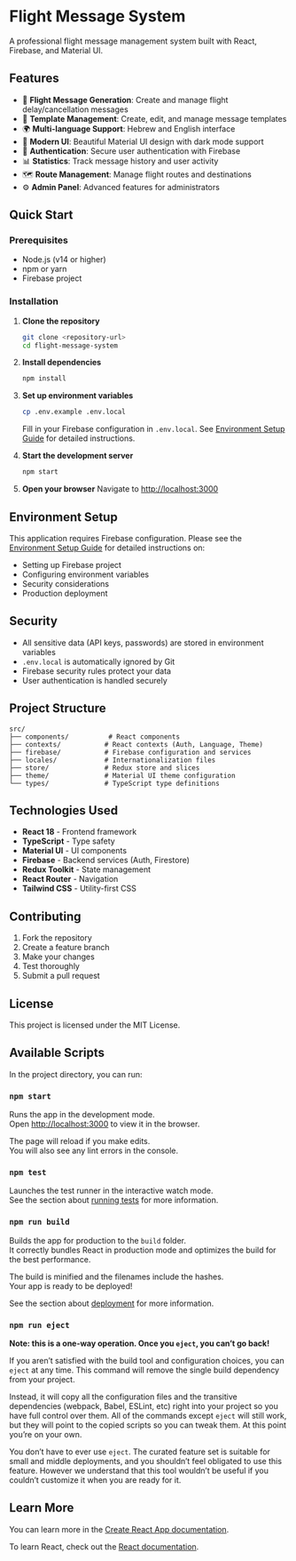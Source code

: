 # Flight Message System

A professional flight message management system built with React, Firebase, and Material UI.

## Features

- 🛫 **Flight Message Generation**: Create and manage flight delay/cancellation messages
- 📝 **Template Management**: Create, edit, and manage message templates
- 🌍 **Multi-language Support**: Hebrew and English interface
- 🎨 **Modern UI**: Beautiful Material UI design with dark mode support
- 🔐 **Authentication**: Secure user authentication with Firebase
- 📊 **Statistics**: Track message history and user activity
- 🗺️ **Route Management**: Manage flight routes and destinations
- ⚙️ **Admin Panel**: Advanced features for administrators

## Quick Start

### Prerequisites

- Node.js (v14 or higher)
- npm or yarn
- Firebase project

### Installation

1. **Clone the repository**
   ```bash
   git clone <repository-url>
   cd flight-message-system
   ```

2. **Install dependencies**
   ```bash
   npm install
   ```

3. **Set up environment variables**
   ```bash
   cp .env.example .env.local
   ```
   
   Fill in your Firebase configuration in `.env.local`. See [Environment Setup Guide](ENVIRONMENT_SETUP.md) for detailed instructions.

4. **Start the development server**
   ```bash
   npm start
   ```

5. **Open your browser**
   Navigate to [http://localhost:3000](http://localhost:3000)

## Environment Setup

This application requires Firebase configuration. Please see the [Environment Setup Guide](ENVIRONMENT_SETUP.md) for detailed instructions on:

- Setting up Firebase project
- Configuring environment variables
- Security considerations
- Production deployment

## Security

- All sensitive data (API keys, passwords) are stored in environment variables
- `.env.local` is automatically ignored by Git
- Firebase security rules protect your data
- User authentication is handled securely

## Project Structure

```
src/
├── components/          # React components
├── contexts/           # React contexts (Auth, Language, Theme)
├── firebase/           # Firebase configuration and services
├── locales/            # Internationalization files
├── store/              # Redux store and slices
├── theme/              # Material UI theme configuration
└── types/              # TypeScript type definitions
```

## Technologies Used

- **React 18** - Frontend framework
- **TypeScript** - Type safety
- **Material UI** - UI components
- **Firebase** - Backend services (Auth, Firestore)
- **Redux Toolkit** - State management
- **React Router** - Navigation
- **Tailwind CSS** - Utility-first CSS

## Contributing

1. Fork the repository
2. Create a feature branch
3. Make your changes
4. Test thoroughly
5. Submit a pull request

## License

This project is licensed under the MIT License.

## Available Scripts

In the project directory, you can run:

### `npm start`

Runs the app in the development mode.\
Open [http://localhost:3000](http://localhost:3000) to view it in the browser.

The page will reload if you make edits.\
You will also see any lint errors in the console.

### `npm test`

Launches the test runner in the interactive watch mode.\
See the section about [running tests](https://facebook.github.io/create-react-app/docs/running-tests) for more information.

### `npm run build`

Builds the app for production to the `build` folder.\
It correctly bundles React in production mode and optimizes the build for the best performance.

The build is minified and the filenames include the hashes.\
Your app is ready to be deployed!

See the section about [deployment](https://facebook.github.io/create-react-app/docs/deployment) for more information.

### `npm run eject`

**Note: this is a one-way operation. Once you `eject`, you can’t go back!**

If you aren’t satisfied with the build tool and configuration choices, you can `eject` at any time. This command will remove the single build dependency from your project.

Instead, it will copy all the configuration files and the transitive dependencies (webpack, Babel, ESLint, etc) right into your project so you have full control over them. All of the commands except `eject` will still work, but they will point to the copied scripts so you can tweak them. At this point you’re on your own.

You don’t have to ever use `eject`. The curated feature set is suitable for small and middle deployments, and you shouldn’t feel obligated to use this feature. However we understand that this tool wouldn’t be useful if you couldn’t customize it when you are ready for it.

## Learn More

You can learn more in the [Create React App documentation](https://facebook.github.io/create-react-app/docs/getting-started).

To learn React, check out the [React documentation](https://reactjs.org/).
